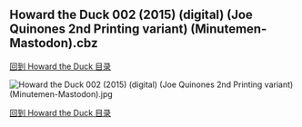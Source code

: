 ## Howard the Duck 002 (2015) (digital) (Joe Quinones 2nd Printing variant) (Minutemen-Mastodon).cbz


[回到 Howard the Duck 目录](https://github.com/alicewish/markdown/blob/master/series/Howard-Duck.md)


![Howard the Duck 002 (2015) (digital) (Joe Quinones 2nd Printing variant) (Minutemen-Mastodon).jpg](https://wx1.sinaimg.cn/large/6a9fdecaly1fr0us1zookj21kw2ecqkv.jpg)

[回到 Howard the Duck 目录](https://github.com/alicewish/markdown/blob/master/series/Howard-Duck.md)

